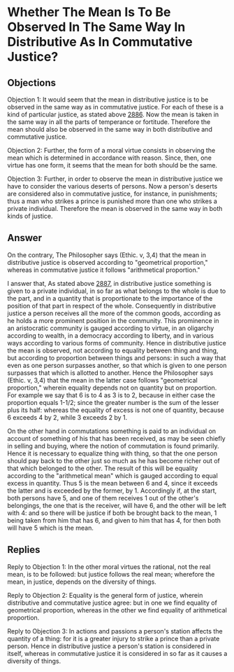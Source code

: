 # Whether The Mean Is To Be Observed In The Same Way In Distributive As In Commutative Justice?

## Objections

Objection 1: It would seem that the mean in distributive justice is to be observed in the same way as in commutative justice. For each of these is a kind of particular justice, as stated above [2886](A[1]). Now the mean is taken in the same way in all the parts of temperance or fortitude. Therefore the mean should also be observed in the same way in both distributive and commutative justice.

Objection 2: Further, the form of a moral virtue consists in observing the mean which is determined in accordance with reason. Since, then, one virtue has one form, it seems that the mean for both should be the same.

Objection 3: Further, in order to observe the mean in distributive justice we have to consider the various deserts of persons. Now a person's deserts are considered also in commutative justice, for instance, in punishments; thus a man who strikes a prince is punished more than one who strikes a private individual. Therefore the mean is observed in the same way in both kinds of justice.

## Answer

On the contrary, The Philosopher says (Ethic. v, 3,4) that the mean in distributive justice is observed according to "geometrical proportion," whereas in commutative justice it follows "arithmetical proportion."

I answer that, As stated above [2887](A[1]), in distributive justice something is given to a private individual, in so far as what belongs to the whole is due to the part, and in a quantity that is proportionate to the importance of the position of that part in respect of the whole. Consequently in distributive justice a person receives all the more of the common goods, according as he holds a more prominent position in the community. This prominence in an aristocratic community is gauged according to virtue, in an oligarchy according to wealth, in a democracy according to liberty, and in various ways according to various forms of community. Hence in distributive justice the mean is observed, not according to equality between thing and thing, but according to proportion between things and persons: in such a way that even as one person surpasses another, so that which is given to one person surpasses that which is allotted to another. Hence the Philosopher says (Ethic. v, 3,4) that the mean in the latter case follows "geometrical proportion," wherein equality depends not on quantity but on proportion. For example we say that 6 is to 4 as 3 is to 2, because in either case the proportion equals 1-1/2; since the greater number is the sum of the lesser plus its half: whereas the equality of excess is not one of quantity, because 6 exceeds 4 by 2, while 3 exceeds 2 by 1.

On the other hand in commutations something is paid to an individual on account of something of his that has been received, as may be seen chiefly in selling and buying, where the notion of commutation is found primarily. Hence it is necessary to equalize thing with thing, so that the one person should pay back to the other just so much as he has become richer out of that which belonged to the other. The result of this will be equality according to the "arithmetical mean" which is gauged according to equal excess in quantity. Thus 5 is the mean between 6 and 4, since it exceeds the latter and is exceeded by the former, by 1. Accordingly if, at the start, both persons have 5, and one of them receives 1 out of the other's belongings, the one that is the receiver, will have 6, and the other will be left with 4: and so there will be justice if both be brought back to the mean, 1 being taken from him that has 6, and given to him that has 4, for then both will have 5 which is the mean.

## Replies

Reply to Objection 1: In the other moral virtues the rational, not the real mean, is to be followed: but justice follows the real mean; wherefore the mean, in justice, depends on the diversity of things.

Reply to Objection 2: Equality is the general form of justice, wherein distributive and commutative justice agree: but in one we find equality of geometrical proportion, whereas in the other we find equality of arithmetical proportion.

Reply to Objection 3: In actions and passions a person's station affects the quantity of a thing: for it is a greater injury to strike a prince than a private person. Hence in distributive justice a person's station is considered in itself, whereas in commutative justice it is considered in so far as it causes a diversity of things.